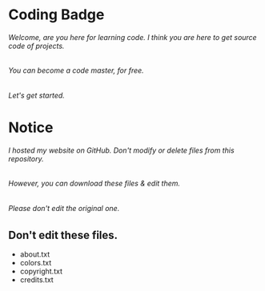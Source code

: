 # Coding Badge
###### Welcome, are you here for learning code. I think you are here to get source code of projects.
###### You can become a code master, for free.
###### Let's get started.
# Notice
###### I hosted my website on GitHub. Don't modify or delete files from this repository.
###### However, you can download these files & edit them.
###### Please don't edit the original one.
## Don't edit these files.
- about.txt
- colors.txt
- copyright.txt
- credits.txt
